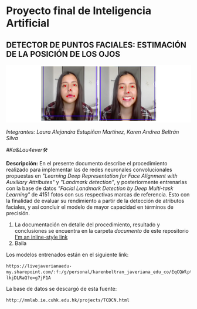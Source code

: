 # Proyecto final de Inteligencia Artificial

## DETECTOR DE PUNTOS FACIALES: ESTIMACIÓN DE LA POSICIÓN DE LOS OJOS
![alt text](https://github.com/laemD8/IA/blob/main/Images/new.png)

_Integrantes: Laura Alejandra Estupiñan Martínez, Karen Andrea Beltrán Silva_

_#Ka&Lau4ever🛠️_

**Descripción:** En el presente documento describe el procedimiento realizado para implementar las de redes neuronales convolucionales propuestas en 
_"Learning Deep Representation for Face Alignment with Auxiliary Attributes"_ y _"Landmark detection"_, y posteriormente entrenarlas con la base de datos 
_"Facial Landmark Detection by Deep Multi-task Learning"_ de 4151 fotos con sus respectivas marcas de referencia. Esto con la finalidad de evaluar su 
rendimiento a partir de la detección de atributos faciales, y así concluir el modelo de mayor capacidad en términos de precisión.

1. La documentación en detalle del procedimiento, resultado y conclusiones se encuentra en la carpeta _documento_ de este repositorio [I'm an inline-style link](https://github.com/laemD8/IA/blob/main/Documento/InformeFinal_IA.pdf)
2. Baila

Los modelos entrenados están en el siguiente link:
```
https://livejaverianaedu-my.sharepoint.com/:f:/g/personal/karenbeltran_javeriana_edu_co/EqCQWlptRIdBvR5UfKBs20EBeNZEr6PjcaavC-lkjDLRaQ?e=g7jF1A
```

La base de datos se descargó de esta fuente:
```
http://mmlab.ie.cuhk.edu.hk/projects/TCDCN.html
```
